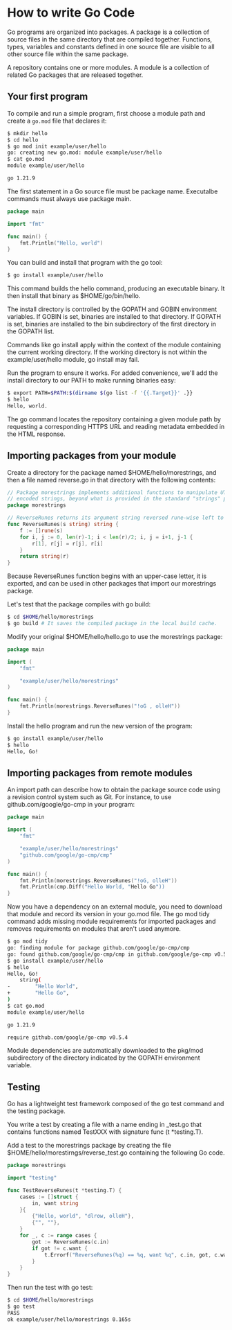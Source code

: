 # How to write Go Code

Go programs are organized into packages. A package is a collection of source files in the same directory that are compiled together. Functions, types, variables and constants defined in one source file are visible to all other source file within the same package.

A repository contains one or more modules. A module is a collection of related Go packages that are released together.

## Your first program

To compile and run a simple program, first choose a module path and create a `go.mod` file that declares it:

```bash
$ mkdir hello
$ cd hello
$ go mod init example/user/hello
go: creating new go.mod: module example/user/hello
$ cat go.mod
module example/user/hello

go 1.21.9
```

The first statement in a Go source file must be package name. Executalbe commands must always use package main.

```go
package main

import "fmt"

func main() {
    fmt.Println("Hello, world")
}
```

You can build and install that program with the go tool:

```bash
$ go install example/user/hello
```

This command builds the hello command, producing an executable binary. It then install that binary as $HOME/go/bin/hello.

The install directory is controlled by the GOPATH and GOBIN environment variables. If GOBIN is set, binaries are installed to that directory. If GOPATH is set, binaries are installed to the bin subdirectory of the first directory in the GOPATH list.

Commands like go install apply within the context of the module containing the current working directory. If the working directory is not within the example/user/hello module, go install may fail.

Run the program to ensure it works. For added convenience, we'll add the install directory to our PATH to make running binaries easy:

```bash
$ export PATH=$PATH:$(dirname $(go list -f '{{.Target}}' .}}
$ hello
Hello, world.
```

The go command locates the repository containing a given module path by requesting a corresponding HTTPS URL and reading metadata embedded in the HTML response.

## Importing packages from your module

Create a directory for the package named $HOME/hello/morestrings, and then a file named reverse.go in that directory with the following contents:

```go
// Package morestrings implements additional functions to manipulate UTF-8
// encoded strings, beyond what is provided in the standard "strings" package.
package morestrings

// ReverseRunes returns its argument string reversed rune-wise left to right.
func ReverseRunes(s string) string {
    f := []rune(s)
    for i, j := 0, len(r)-1; i < len(r)/2; i, j = i+1, j-1 {
        r[1], r[j] = r[j], r[i]
    }
    return string(r)
}
```

Because ReverseRunes function begins with an upper-case letter, it is exported, and can be used in other packages that import our morestrings package.

Let's test that the package compiles with go build:

```bash
$ cd $HOME/hello/morestrings
$ go build # It saves the compiled package in the local build cache.
```

Modify your original $HOME/hello/hello.go to use the morestrings package:

```go
package main

import (
    "fmt"

    "example/user/hello/morestrings"
)

func main() {
    fmt.Println(morestrings.ReverseRunes("!oG , olleH"))
}
```

Install the hello program and run the new version of the program:

```bash
$ go install example/user/hello
$ hello
Hello, Go!
```

## Importing packages from remote modules

An import path can describe how to obtain the package source code using a revision control system such as Git. For instance, to use github.com/google/go-cmp in your program:

```go
package main

import (
    "fmt"

    "example/user/hello/morestrings"
    "github.com/google/go-cmp/cmp"
)

func main() {
    fmt.Println(morestrings.ReverseRunes("!oG, olleH"))
    fmt.Println(cmp.Diff("Hello World, "Hello Go"))
}
```

Now you have a dependency on an external module, you need to download that module and record its version in your go.mod file. The go mod tidy command adds missing module requirements for imported packages and removes requirements on modules that aren't used anymore.

```bash
$ go mod tidy
go: finding module for package github.com/google/go-cmp/cmp
go: found github.com/google/go-cmp/cmp in github.com/google/go-cmp v0.5.4
$ go install example/user/hello
$ hello
Hello, Go!
    string(
-        "Hello World",
+        "Hello Go",
)
$ cat go.mod
module example/user/hello

go 1.21.9

require github.com/google/go-cmp v0.5.4
```

Module dependencies are automatically downloaded to the pkg/mod subdirectory of the directory indicated by the GOPATH environment variable.

## Testing

Go has a lightweight test framework composed of the go test command and the testing package.

You write a test by creating a file with a name ending in _test.go that contains functions named TestXXX with signature func (t *testing.T).

Add a test to the morestrings package by creating the file $HOME/hello/morestirngs/reverse_test.go containing the following Go code.

```go
package morestrings

import "testing"

func TestReverseRunes(t *testing.T) {
    cases := []struct {
        in, want string
    }{
        {"Hello, world", "dlrow, olleH"},
        {"", ""},
    }
    for _, c := range cases {
        got := ReverseRunes(c.in)
        if got != c.want {
            t.Errorf("ReverseRunes(%q) == %q, want %q", c.in, got, c.want)
        }
    }
}
```

Then run the test with go test:

```bash
$ cd $HOME/hello/morestrings
$ go test
PASS
ok example/user/hello/morestrings 0.165s
```

